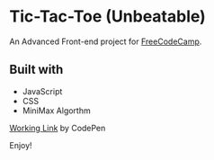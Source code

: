 # Tic-Tac-Toe (Unbeatable)

An Advanced Front-end project for [FreeCodeCamp](https://www.freecodecamp.org/challenges/build-a-tic-tac-toe-game).

## Built with
  - JavaScript
  - CSS
  - MiniMax Algorthm
  
[Working Link](https://codepen.io/thisiswhale/full/XZayeY/) by CodePen

Enjoy!
